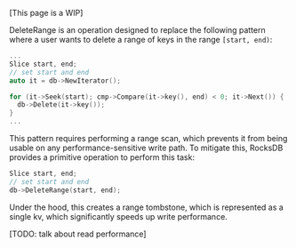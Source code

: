 [This page is a WIP]

DeleteRange is an operation designed to replace the following pattern where a user wants to delete a range of keys in the range `[start, end)`:

```c++
...
Slice start, end;
// set start and end
auto it = db->NewIterator();

for (it->Seek(start); cmp->Compare(it->key(), end) < 0; it->Next()) {
  db->Delete(it->key());
}
...
```
 
This pattern requires performing a range scan, which prevents it from being usable on any performance-sensitive write path. To mitigate this, RocksDB provides a primitive operation to perform this task:
```c++
Slice start, end;
// set start and end
db->DeleteRange(start, end);
```

Under the hood, this creates a range tombstone, which is represented as a single kv, which significantly speeds up write performance.

[TODO: talk about read performance]